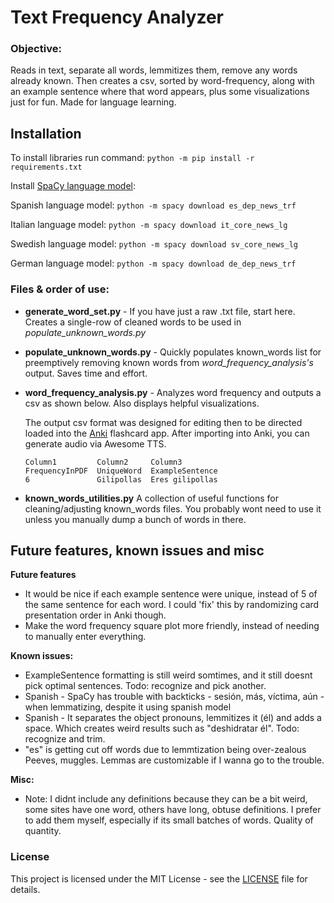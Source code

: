 # Text Frequency Analyzer

### Objective: 
Reads in text, separate all words, lemmitizes them, remove any words already known. Then creates a csv, sorted by word-frequency, along with an example sentence where that word appears, plus some visualizations just for fun. Made for language learning.


## Installation
To install libraries run command: `python -m pip install -r requirements.txt`

Install [SpaCy language model](https://spacy.io/usage/models):

Spanish language model: `python -m spacy download es_dep_news_trf`

Italian language model: `python -m spacy download it_core_news_lg`

Swedish language model: `python -m spacy download sv_core_news_lg`

German language model: `python -m spacy download de_dep_news_trf`


### Files & order of use:
- **generate_word_set.py** - If you have just a raw .txt file, start here. Creates a single-row of cleaned words to be used in *populate_unknown_words.py*
- **populate_unknown_words.py** - Quickly populates known_words list for preemptively removing known words from *word_frequency_analysis's* output. Saves time and effort.
- **word_frequency_analysis.py** - Analyzes word frequency and outputs a csv as shown below. Also displays helpful visualizations.

    The output csv format was designed for editing then to be directed loaded into the [Anki](https://apps.ankiweb.net/) flashcard app. After importing into Anki, you can generate audio via Awesome TTS.
    ```
    Column1		    Column2	    Column3
    FrequencyInPDF	UniqueWord	ExampleSentence
    6               Gilipollas  Eres gilipollas
    ```


- **known_words_utilities.py** A collection of useful functions for cleaning/adjusting known_words files. You probably wont need to use it unless you manually dump a bunch of words in there. 

## Future features, known issues and misc
**Future features**
- It would be nice if each example sentence were unique, instead of 5 of the same sentence for each word. I could 'fix' this by randomizing card presentation order in Anki though.
- Make the word frequency square plot more friendly, instead of needing to manually enter everything.

**Known issues:**
- ExampleSentence formatting is still weird somtimes, and it still doesnt pick optimal sentences. Todo: recognize and pick another.
- Spanish - SpaCy has trouble with backticks - sesión, más, víctima, aún - when lemmatizing, despite it using spanish model
- Spanish - It separates the object pronouns, lemmitizes it (él) and adds a space. Which creates weird results such as "deshidratar él". Todo: recognize and trim.
- "es" is getting cut off words due to lemmtization being over-zealous Peeves, muggles. Lemmas are customizable if I wanna go to the trouble.

**Misc:**
- Note: I didnt include any definitions because they can be a bit weird, some sites have one word, others have long, obtuse definitions. I prefer to add them myself, especially if its small batches of words. Quality of quantity.

### License
This project is licensed under the MIT License - see the [LICENSE](./license.txt) file for details.
